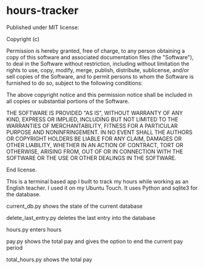 # hours-tracker

Published under MIT license:

Copyright (c)

Permission is hereby granted, free of charge, to any person obtaining a copy of this software and associated documentation files (the "Software"), to deal in the Software without restriction, including without limitation the rights to use, copy, modify, merge, publish, distribute, sublicense, and/or sell copies of the Software, and to permit persons to whom the Software is furnished to do so, subject to the following conditions:

The above copyright notice and this permission notice shall be included in all copies or substantial portions of the Software.

THE SOFTWARE IS PROVIDED "AS IS", WITHOUT WARRANTY OF ANY KIND, EXPRESS OR IMPLIED, INCLUDING BUT NOT LIMITED TO THE WARRANTIES OF MERCHANTABILITY, FITNESS FOR A PARTICULAR PURPOSE AND NONINFRINGEMENT. IN NO EVENT SHALL THE AUTHORS OR COPYRIGHT HOLDERS BE LIABLE FOR ANY CLAIM, DAMAGES OR OTHER LIABILITY, WHETHER IN AN ACTION OF CONTRACT, TORT OR OTHERWISE, ARISING FROM, OUT OF OR IN CONNECTION WITH THE SOFTWARE OR THE USE OR OTHER DEALINGS IN THE SOFTWARE.

End license.

This is a terminal based app I built to track my hours while working as an English teacher. I used it on my Ubuntu Touch. It uses Python and sqlite3 for the database.

current_db.py shows the state of the current database

delete_last_entry.py deletes the last entry into the database

hours.py enters hours

pay.py shows the total pay and gives the option to end the current pay period

total_hours.py shows the total pay

